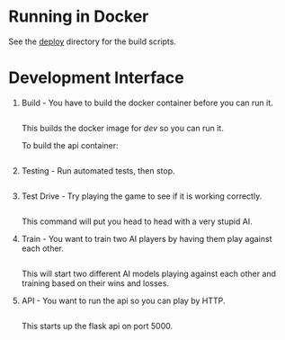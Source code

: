 # Running in Docker

See the [deploy](./deploy) directory for the build scripts.

# Development Interface

1. Build - You have to build the docker container before you can run it.
   ```bash ./deploy/build.sh dev
   ```
   This builds the docker image for _dev_ so you can run it.

   To build the api container:
   ```bash ./deploy/build.sh api
   ```

2. Testing - Run automated tests, then stop.
   ```bash ./deploy/dev.sh --ci /dev/null
   ```

3. Test Drive - Try playing the game to see if it is working correctly.
   ```bash ./deploy/dev.sh mancala/play.py luck
   ```
   This command will put you head to head with a very stupid AI.

4. Train - You want to train two AI players by having them play against each
   other.
   ```bash ./deploy/dev.sh mancala/adversary.py nn1h128 nn3h80
   ```
   This will start two different AI models playing against each other and
   training based on their wins and losses.

5. API - You want to run the api so you can play by HTTP.
   ```bash ./deploy/dev.sh --api
   ```
   This starts up the flask api on port 5000.
